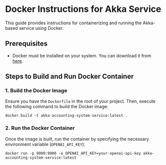 
# Docker Instructions for Akka Service

This guide provides instructions for containerizing and running the Akka-based service using Docker.

## Prerequisites

- Docker must be installed on your system. You can download it from [here](https://www.docker.com/get-started).

## Steps to Build and Run Docker Container

### 1. Build the Docker Image

Ensure you have the `Dockerfile` in the root of your project. Then, execute the following command to build the Docker image:

```shell
docker build -t akka-accounting-system-service:latest .
```

### 2. Run the Docker Container

Once the image is built, run the container by specifying the necessary environment variable (`OPENAI_API_KEY`):
```shell
docker run -p 9000:9000 -e OPENAI_API_KEY=your-openai-api-key akka-accounting-system-service:latest
```
